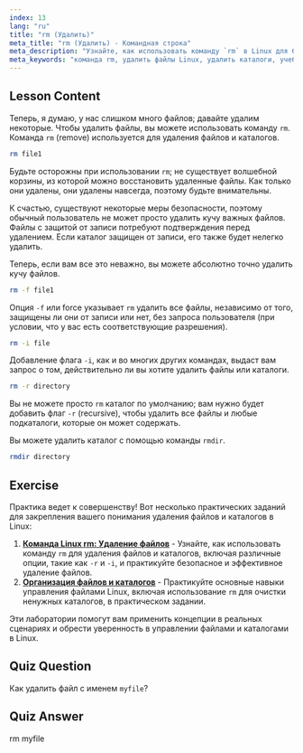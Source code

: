 ```yaml
---
index: 13
lang: "ru"
title: "rm (Удалить)"
meta_title: "rm (Удалить) - Командная строка"
meta_description: "Узнайте, как использовать команду `rm` в Linux для безопасного удаления файлов и каталогов. Разберитесь с опциями, такими как -f, -i, -r и rmdir. Начните свое путешествие по Linux!"
meta_keywords: "команда rm, удалить файлы Linux, удалить каталоги, учебник Linux, Linux для начинающих, rmdir, руководство Linux"
---
```


## Lesson Content

Теперь, я думаю, у нас слишком много файлов; давайте удалим некоторые. Чтобы удалить файлы, вы можете использовать команду `rm`. Команда `rm` (remove) используется для удаления файлов и каталогов.

```bash
rm file1
```

Будьте осторожны при использовании `rm`; не существует волшебной корзины, из которой можно восстановить удаленные файлы. Как только они удалены, они удалены навсегда, поэтому будьте внимательны.

К счастью, существуют некоторые меры безопасности, поэтому обычный пользователь не может просто удалить кучу важных файлов. Файлы с защитой от записи потребуют подтверждения перед удалением. Если каталог защищен от записи, его также будет нелегко удалить.

Теперь, если вам все это неважно, вы можете абсолютно точно удалить кучу файлов.

```bash
rm -f file1
```

Опция `-f` или force указывает `rm` удалить все файлы, независимо от того, защищены ли они от записи или нет, без запроса пользователя (при условии, что у вас есть соответствующие разрешения).

```bash
rm -i file
```

Добавление флага `-i`, как и во многих других командах, выдаст вам запрос о том, действительно ли вы хотите удалить файлы или каталоги.

```bash
rm -r directory
```

Вы не можете просто `rm` каталог по умолчанию; вам нужно будет добавить флаг `-r` (recursive), чтобы удалить все файлы и любые подкаталоги, которые он может содержать.

Вы можете удалить каталог с помощью команды `rmdir`.

```bash
rmdir directory
```

## Exercise

Практика ведет к совершенству! Вот несколько практических заданий для закрепления вашего понимания удаления файлов и каталогов в Linux:

1. **[Команда Linux rm: Удаление файлов](https://labex.io/ru/labs/linux-linux-rm-command-file-removing-209741)** - Узнайте, как использовать команду `rm` для удаления файлов и каталогов, включая различные опции, такие как `-r` и `-i`, и практикуйте безопасное и эффективное удаление файлов.
2. **[Организация файлов и каталогов](https://labex.io/ru/labs/linux-organizing-files-and-directories-387877)** - Практикуйте основные навыки управления файлами Linux, включая использование `rm` для очистки ненужных каталогов, в практическом задании.

Эти лаборатории помогут вам применить концепции в реальных сценариях и обрести уверенность в управлении файлами и каталогами в Linux.

## Quiz Question

Как удалить файл с именем `myfile`?

## Quiz Answer

rm myfile
